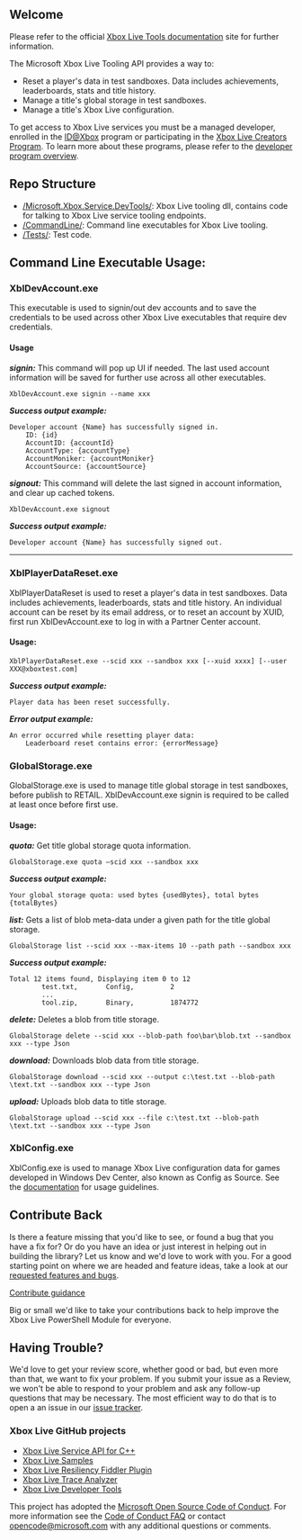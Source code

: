 ## Welcome

Please refer to the official [Xbox Live Tools documentation](https://docs.microsoft.com/gaming/xbox-live/test-release/tools/live-tools) site for further information.

The Microsoft Xbox Live Tooling API provides a way to:

* Reset a player's data in test sandboxes. Data includes achievements, leaderboards, stats and title history.
* Manage a title's global storage in test sandboxes.
* Manage a title's Xbox Live configuration.

To get access to Xbox Live services you must be a managed developer, enrolled in the [ID@Xbox](http://www.xbox.com/Developers/id) program or participating in the [Xbox Live Creators Program](https://aka.ms/xblcp). To learn more about these programs, please refer to the [developer program overview](https://docs.microsoft.com/windows/uwp/xbox-live/developer-program-overview).

## Repo Structure

* [/Microsoft.Xbox.Service.DevTools/](Microsoft.Xbox.Service.DevTools): Xbox Live tooling dll, contains code for talking to Xbox Live service tooling endpoints.
* [/CommandLine/](CommandLine): Command line executables for Xbox Live tooling.
* [/Tests/](Tests): Test code.

## Command Line Executable Usage:

### XblDevAccount.exe

This executable is used to signin/out dev accounts and to save the credentials to be used across other Xbox Live executables that require dev credentials. 

#### Usage

***signin:*** This command will pop up UI if needed. The last used account information will be saved for further use across all other executables.

```DOS
XblDevAccount.exe signin --name xxx 
```

***Success output example:***

```
Developer account {Name} has successfully signed in. 
    ID: {id}
    AccountID: {accountId}
    AccountType: {accountType}
    AccountMoniker: {accountMoniker}
    AccountSource: {accountSource}
```

***signout:*** This command will delete the last signed in account information, and clear up cached tokens.

```
XblDevAccount.exe signout
```

***Success output example:***
```
Developer account {Name} has successfully signed out.
```

--------------------------------------------------------------------------------------------------------------------------------------------------------------------------------

### XblPlayerDataReset.exe 

XblPlayerDataReset is used to reset a player's data in test sandboxes. Data includes achievements, leaderboards, stats and title history. An individual account can be reset by its
email address, or to reset an account by XUID, first run XblDevAccount.exe to log in with a Partner Center account.

#### Usage:

```
XblPlayerDataReset.exe --scid xxx --sandbox xxx [--xuid xxxx] [--user XXX@xboxtest.com]
```

***Success output example:***
```
Player data has been reset successfully.
```

***Error output example:***
```
An error occurred while resetting player data:
    Leaderboard reset contains error: {errorMessage}
```

### GlobalStorage.exe 
GlobalStorage.exe is used to manage title global storage in test sandboxes, before publish to RETAIL. XblDevAccount.exe signin is required to be called at least once before first use.

#### Usage:

***quota:*** Get title global storage quota information.

```
GlobalStorage.exe quota –scid xxx --sandbox xxx
```

***Success output example:***

```
Your global storage quota: used bytes {usedBytes}, total bytes {totalBytes}
```

***list:*** Gets a list of blob meta-data under a given path for the title global storage.

```
GlobalStorage list --scid xxx --max-items 10 --path path --sandbox xxx
```

***Success output example:***

```
Total 12 items found, Displaying item 0 to 12
        test.txt,       Config,         2
        ...
        tool.zip,       Binary,         1874772
```

***delete:*** Deletes a blob from title storage.

```
GlobalStorage delete --scid xxx --blob-path foo\bar\blob.txt --sandbox xxx --type Json
```

***download:*** Downloads blob data from title storage.

```
GlobalStorage download --scid xxx --output c:\test.txt --blob-path \text.txt --sandbox xxx --type Json
```

***upload:*** Uploads blob data to title storage.

```
GlobalStorage upload --scid xxx --file c:\test.txt --blob-path \text.txt --sandbox xxx --type Json
```

### XblConfig.exe

XblConfig.exe is used to manage Xbox Live configuration data for games developed in Windows Dev Center, also known as Config as Source. See the [documentation](CONFIGASSOURCE.md) for usage guidelines.

## Contribute Back

Is there a feature missing that you'd like to see, or found a bug that you have a fix for? Or do you have an idea or just interest in helping out in building the library? Let us know and we'd love to work with you. For a good starting point on where we are headed and feature ideas, take a look at our [requested features and bugs](../../issues).  

[Contribute guidance](CONTRIBUTING.md)

Big or small we'd like to take your contributions back to help improve the Xbox Live PowerShell Module for everyone. 

## Having Trouble?

We'd love to get your review score, whether good or bad, but even more than that, we want to fix your problem. If you submit your issue as a Review, we won't be able to respond to your problem and ask any follow-up questions that may be necessary. The most efficient way to do that is to open a an issue in our [issue tracker](../../issues).  

### Xbox Live GitHub projects

* [Xbox Live Service API for C++](https://github.com/Microsoft/xbox-live-api)
* [Xbox Live Samples](https://github.com/Microsoft/xbox-live-samples)
* [Xbox Live Resiliency Fiddler Plugin](https://github.com/Microsoft/xbox-live-resiliency-fiddler-plugin)
* [Xbox Live Trace Analyzer](https://github.com/Microsoft/xbox-live-trace-analyzer)
* [Xbox Live Developer Tools](https://github.com/Microsoft/xbox-live-developer-tools)

This project has adopted the [Microsoft Open Source Code of Conduct](https://opensource.microsoft.com/codeofconduct/). For more information see the [Code of Conduct FAQ](https://opensource.microsoft.com/codeofconduct/faq/) or contact [opencode@microsoft.com](mailto:opencode@microsoft.com) with any additional questions or comments.
